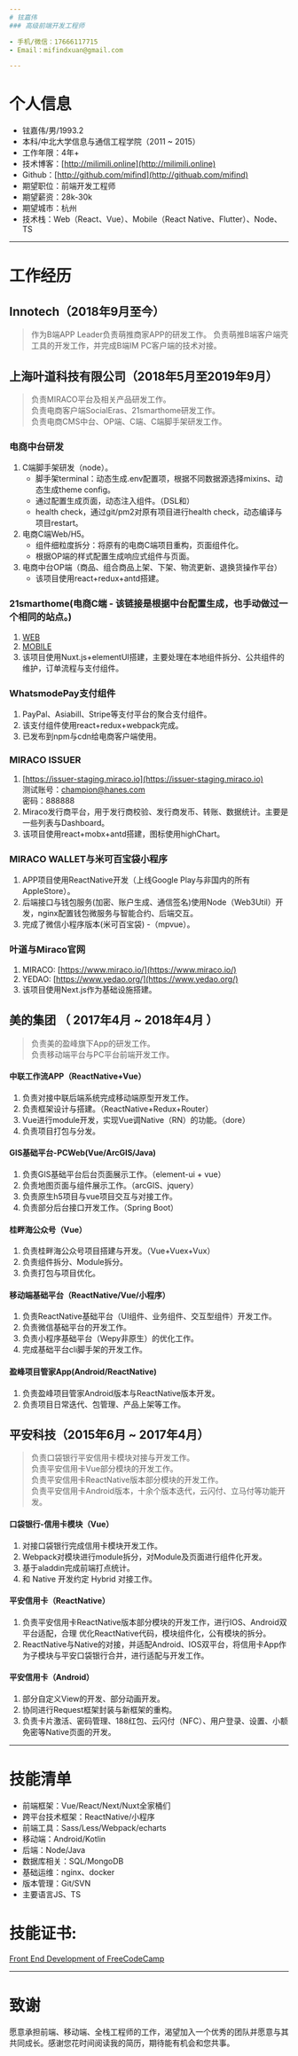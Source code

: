```yaml
---
# 铉嘉伟
### 高级前端开发工程师

- 手机/微信：17666117715 
- Email：mifindxuan@gmail.com

---
```


# 个人信息

 - 铉嘉伟/男/1993.2
 - 本科/中北大学信息与通信工程学院（2011 ~ 2015）
 - 工作年限：4年+
 - 技术博客：[http://milimili.online](http://milimili.online)
 - Github：[http://github.com/mifind](http://githuab.com/mifind)
 - 期望职位：前端开发工程师
 - 期望薪资：28k-30k
 - 期望城市：杭州
 - 技术栈：Web（React、Vue）、Mobile（React Native、Flutter）、Node、TS

---

# 工作经历
## Innotech（2018年9月至今）
> 作为B端APP Leader负责萌推商家APP的研发工作。
> 负责萌推B端客户端壳工具的开发工作，并完成B端IM PC客户端的技术对接。

## 上海叶道科技有限公司（2018年5月至2019年9月）
> 负责MIRACO平台及相关产品研发工作。<br>
> 负责电商客户端SocialEras、21smarthome研发工作。<br>
> 负责电商CMS中台、OP端、C端、C端脚手架研发工作。

### 电商中台研发
1. C端脚手架研发（node）。
	* 脚手架terminal：动态生成.env配置项，根据不同数据源选择mixins、动态生成theme config。
	* 通过配置生成页面，动态注入组件。（DSL和）
    * health check，通过git/pm2对原有项目进行health check，动态编译与项目restart。
2. 电商C端Web/H5。 
	* 组件细粒度拆分：将原有的电商C端项目重构，页面组件化。
	* 根据OP端的样式配置生成响应式组件与页面。
3. 电商中台OP端（商品、组合商品上架、下架、物流更新、退换货操作平台）
	* 该项目使用react+redux+antd搭建。

### 21smarthome(电商C端 - 该链接是根据中台配置生成，也手动做过一个相同的站点。)
1. [WEB](https://21smarthome.com/product/1080p-dome-camera)
2. [MOBILE](https://21smarthome.com/product/1080p-dome-camera)<br/>
3. 该项目使用Nuxt.js+elementUI搭建，主要处理在本地组件拆分、公共组件的维护，订单流程与支付组件。

### WhatsmodePay支付组件
1. PayPal、Asiabill、Stripe等支付平台的聚合支付组件。
2. 该支付组件使用react+redux+webpack完成。
3. 已发布到npm与cdn给电商客户端使用。

### MIRACO ISSUER
1.  [https://issuer-staging.miraco.io](https://issuer-staging.miraco.io) <br/>
测试账号：champion@hanes.com<br/>
密码：888888
2. Miraco发行商平台，用于发行商校验、发行商发币、转账、数据统计。主要是一些列表与Dashboard。
3. 该项目使用react+mobx+antd搭建，图标使用highChart。

### MIRACO WALLET与米可百宝袋小程序
1. APP项目使用ReactNative开发（上线Google Play与非国内的所有AppleStore）。
2. 后端接口与钱包服务(加密、账户生成、通信签名)使用Node（Web3Util）开发，nginx配置钱包微服务与智能合约、后端交互。
3. 完成了微信小程序版本(米可百宝袋) -（mpvue）。

### 叶道与Miraco官网
1. MIRACO: [https://www.miraco.io/](https://www.miraco.io/)
2. YEDAO: [https://www.yedao.org/](https://www.yedao.org/)
3. 该项目使用Next.js作为基础设施搭建。


## 美的集团 （ 2017年4月 ~ 2018年4月 ）
> 负责美的盈峰旗下App的研发工作。<br>
> 负责移动端平台与PC平台前端开发工作。<br>

#### 中联工作流APP（ReactNative+Vue）
1. 负责对接中联后端系统完成移动端原型开发工作。
2. 负责框架设计与搭建。（ReactNative+Redux+Router）
3. Vue进行module开发，实现Vue调Native（RN）的功能。（dore）
4. 负责项目打包与分发。

#### GIS基础平台-PCWeb(Vue/ArcGIS/Java)
1. 负责GIS基础平台后台页面展示工作。（element-ui + vue）
2. 负责地图页面与组件展示工作。（arcGIS、jquery）
3. 负责原生h5项目与vue项目交互与对接工作。
4. 负责部分后台接口开发工作。（Spring Boot）

#### 桂畔海公众号（Vue）
1. 负责桂畔海公众号项目搭建与开发。（Vue+Vuex+Vux）
2. 负责组件拆分、Module拆分。
3. 负责打包与项目优化。

#### 移动端基础平台（ReactNative/Vue/小程序）
1. 负责ReactNative基础平台（UI组件、业务组件、交互型组件）开发工作。
2. 负责微信基础平台的开发工作。
3. 负责小程序基础平台（Wepy非原生）的优化工作。
4. 完成基础平台cli脚手架的开发工作。

#### 盈峰项目管家App(Android/ReactNative)
1. 负责盈峰项目管家Android版本与ReactNative版本开发。
2. 负责项目日常迭代、包管理、产品上架等工作。

## 平安科技（2015年6月 ~ 2017年4月）
> 负责口袋银行平安信用卡模块对接与开发工作。<br>
> 负责平安信用卡Vue部分模块的开发工作。<br>
> 负责平安信用卡ReactNative版本部分模块的开发工作。<br>
> 负责平安信用卡Android版本，十余个版本迭代，云闪付、立马付等功能开发。

#### 口袋银行-信用卡模块（Vue）
1. 对接口袋银行完成信用卡模块开发工作。
2. Webpack对模块进行module拆分，对Module及页面进行组件化开发。
3. 基于aladdin完成前端打点统计。
4. 和 Native 开发约定 Hybrid 对接工作。

#### 平安信用卡（ReactNative）
1. 负责平安信用卡ReactNative版本部分模块的开发工作，进行IOS、Android双平台适配，合理 优化ReactNative代码，模块组件化，公有模块的拆分。
2. ReactNative与Native的对接，并适配Android、IOS双平台，将信用卡App作为子模块与平安口袋银行合并，进行适配与开发工作。     


#### 平安信用卡（Android）
1. 部分自定义View的开发、部分动画开发。 
2. 协同进行Request框架封装与新框架的重构。 
3. 负责卡片激活、密码管理、188红包、云闪付（NFC）、用户登录、设置、小额免密等Native页面的开发。 

---

# 技能清单

- 前端框架：Vue/React/Next/Nuxt全家桶们
- 跨平台技术框架：ReactNative/小程序
- 前端工具：Sass/Less/Webpack/echarts
- 移动端：Android/Kotlin
- 后端：Node/Java
- 数据库相关：SQL/MongoDB
- 基础运维：nginx、docker
- 版本管理：Git/SVN
- 主要语言JS、TS

# 技能证书:
[Front End Development of FreeCodeCamp](https://www.freecodecamp.org/mifind/front-end-certification)

---

# 致谢
愿意承担前端、移动端、全栈工程师的工作，渴望加入一个优秀的团队并愿意与其共同成长。感谢您花时间阅读我的简历，期待能有机会和您共事。
